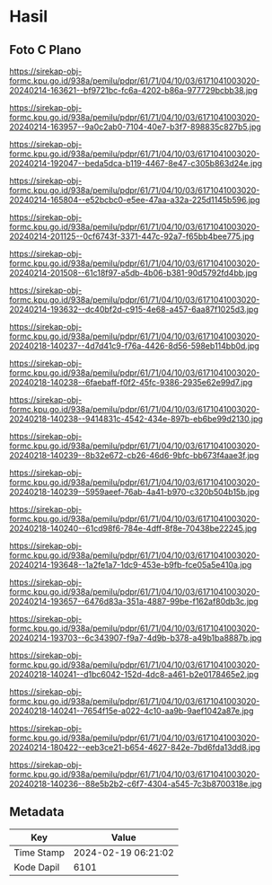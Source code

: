 # Hasil

## Foto C Plano

https://sirekap-obj-formc.kpu.go.id/938a/pemilu/pdpr/61/71/04/10/03/6171041003020-20240214-163621--bf9721bc-fc6a-4202-b86a-977729bcbb38.jpg

https://sirekap-obj-formc.kpu.go.id/938a/pemilu/pdpr/61/71/04/10/03/6171041003020-20240214-163957--9a0c2ab0-7104-40e7-b3f7-898835c827b5.jpg

https://sirekap-obj-formc.kpu.go.id/938a/pemilu/pdpr/61/71/04/10/03/6171041003020-20240214-192047--beda5dca-b119-4467-8e47-c305b863d24e.jpg

https://sirekap-obj-formc.kpu.go.id/938a/pemilu/pdpr/61/71/04/10/03/6171041003020-20240214-165804--e52bcbc0-e5ee-47aa-a32a-225d1145b596.jpg

https://sirekap-obj-formc.kpu.go.id/938a/pemilu/pdpr/61/71/04/10/03/6171041003020-20240214-201125--0cf6743f-3371-447c-92a7-f65bb4bee775.jpg

https://sirekap-obj-formc.kpu.go.id/938a/pemilu/pdpr/61/71/04/10/03/6171041003020-20240214-201508--61c18f97-a5db-4b06-b381-90d5792fd4bb.jpg

https://sirekap-obj-formc.kpu.go.id/938a/pemilu/pdpr/61/71/04/10/03/6171041003020-20240214-193632--dc40bf2d-c915-4e68-a457-6aa87f1025d3.jpg

https://sirekap-obj-formc.kpu.go.id/938a/pemilu/pdpr/61/71/04/10/03/6171041003020-20240218-140237--4d7d41c9-f76a-4426-8d56-598eb114bb0d.jpg

https://sirekap-obj-formc.kpu.go.id/938a/pemilu/pdpr/61/71/04/10/03/6171041003020-20240218-140238--6faebaff-f0f2-45fc-9386-2935e62e99d7.jpg

https://sirekap-obj-formc.kpu.go.id/938a/pemilu/pdpr/61/71/04/10/03/6171041003020-20240218-140238--9414831c-4542-434e-897b-eb6be99d2130.jpg

https://sirekap-obj-formc.kpu.go.id/938a/pemilu/pdpr/61/71/04/10/03/6171041003020-20240218-140239--8b32e672-cb26-46d6-9bfc-bb673f4aae3f.jpg

https://sirekap-obj-formc.kpu.go.id/938a/pemilu/pdpr/61/71/04/10/03/6171041003020-20240218-140239--5959aeef-76ab-4a41-b970-c320b504b15b.jpg

https://sirekap-obj-formc.kpu.go.id/938a/pemilu/pdpr/61/71/04/10/03/6171041003020-20240218-140240--61cd98f6-784e-4dff-8f8e-70438be22245.jpg

https://sirekap-obj-formc.kpu.go.id/938a/pemilu/pdpr/61/71/04/10/03/6171041003020-20240214-193648--1a2fe1a7-1dc9-453e-b9fb-fce05a5e410a.jpg

https://sirekap-obj-formc.kpu.go.id/938a/pemilu/pdpr/61/71/04/10/03/6171041003020-20240214-193657--6476d83a-351a-4887-99be-f162af80db3c.jpg

https://sirekap-obj-formc.kpu.go.id/938a/pemilu/pdpr/61/71/04/10/03/6171041003020-20240214-193703--6c343907-f9a7-4d9b-b378-a49b1ba8887b.jpg

https://sirekap-obj-formc.kpu.go.id/938a/pemilu/pdpr/61/71/04/10/03/6171041003020-20240218-140241--d1bc6042-152d-4dc8-a461-b2e0178465e2.jpg

https://sirekap-obj-formc.kpu.go.id/938a/pemilu/pdpr/61/71/04/10/03/6171041003020-20240218-140241--7654f15e-a022-4c10-aa9b-9aef1042a87e.jpg

https://sirekap-obj-formc.kpu.go.id/938a/pemilu/pdpr/61/71/04/10/03/6171041003020-20240214-180422--eeb3ce21-b654-4627-842e-7bd6fda13dd8.jpg

https://sirekap-obj-formc.kpu.go.id/938a/pemilu/pdpr/61/71/04/10/03/6171041003020-20240218-140236--88e5b2b2-c6f7-4304-a545-7c3b8700318e.jpg


## Metadata

| Key        | Value               |
| ---------- | ------------------- |
| Time Stamp | 2024-02-19 06:21:02 |
| Kode Dapil | 6101                |



